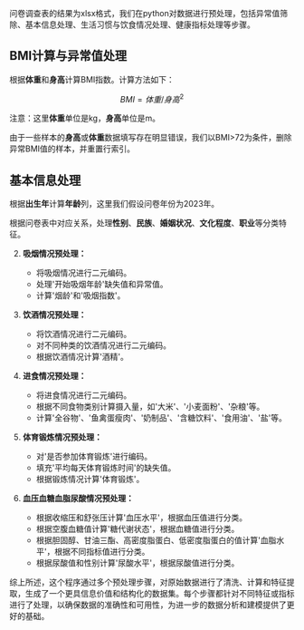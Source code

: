 
问卷调查表的结果为xlsx格式，我们在python对数据进行预处理，包括异常值筛除、基本信息处理、生活习惯与饮食情况处理、健康指标处理等步骤。

## BMI计算与异常值处理

根据**体重**和**身高**计算BMI指数。计算方法如下：

$$
BMI = 体重/身高^2
$$

注意：这里**体重**单位是kg，**身高**单位是m。

由于一些样本的**身高**或**体重**数据填写存在明显错误，我们以BMI>72为条件，删除异常BMI值的样本，并重置行索引。
    
## 基本信息处理

根据**出生年**计算**年龄**列，这里我们假设问卷年份为2023年。

根据问卷表中对应关系，处理**性别**、**民族**、**婚姻状况**、**文化程度**、**职业**等分类特征。

2. **吸烟情况预处理：**
   - 将吸烟情况进行二元编码。
   - 处理'开始吸烟年龄'缺失值和异常值。
   - 计算'烟龄'和'吸烟指数'。

3. **饮酒情况预处理：**
   - 将饮酒情况进行二元编码。
   - 对不同种类的饮酒情况进行二元编码。
   - 根据饮酒情况计算'酒精'。

4. **进食情况预处理：**
   - 将进食情况进行二元编码。
   - 根据不同食物类别计算摄入量，如'大米'、'小麦面粉'、'杂粮'等。
   - 计算'全谷物'、'鱼禽蛋瘦肉'、'奶制品'、'含糖饮料'、'食用油'、'盐'等。

5. **体育锻炼情况预处理：**
   - 对'是否参加体育锻炼'进行编码。
   - 填充'平均每天体育锻炼时间'的缺失值。
   - 根据锻炼情况计算'体育锻炼'。

6. **血压血糖血脂尿酸情况预处理：**
   - 根据收缩压和舒张压计算'血压水平'，根据血压值进行分类。
   - 根据空腹血糖值计算'糖代谢状态'，根据血糖值进行分类。
   - 根据胆固醇、甘油三酯、高密度脂蛋白、低密度脂蛋白的值计算'血脂水平'，根据不同指标值进行分类。
   - 根据尿酸值和性别计算'尿酸水平'，根据尿酸值进行分类。



综上所述，这个程序通过多个预处理步骤，对原始数据进行了清洗、计算和特征提取，生成了一个更具信息价值和结构化的数据集。每个步骤都针对不同特征或指标进行了处理，以确保数据的准确性和可用性，为进一步的数据分析和建模提供了更好的基础。
